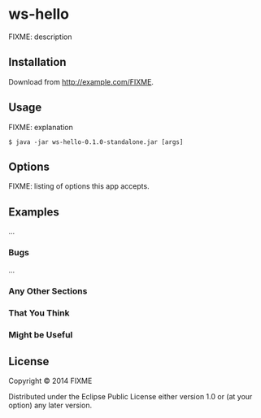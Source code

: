 # ws-hello

FIXME: description

## Installation

Download from http://example.com/FIXME.

## Usage

FIXME: explanation

    $ java -jar ws-hello-0.1.0-standalone.jar [args]

## Options

FIXME: listing of options this app accepts.

## Examples

...

### Bugs

...

### Any Other Sections
### That You Think
### Might be Useful

## License

Copyright © 2014 FIXME

Distributed under the Eclipse Public License either version 1.0 or (at
your option) any later version.
